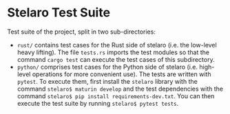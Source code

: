 # Stelaro Test Suite

Test suite of the project, split in two sub-directories:

- `rust/` contains test cases for the Rust side of stelaro (i.e. the low-level heavy lifting). The
  file `tests.rs` imports the test modules so that the command `cargo test` can execute the test
  cases of this subdirectory.
- `python/` comprises test cases for the Python side of stelaro (i.e. high-level operations for
  more convenient use). The tests are written with `pytest`. To execute them, first install the
  `stelaro` library with the command `stelaro$ maturin develop` and the test dependencies with the
  command `stelaro$ pip install requirements-dev.txt`. You can then execute the test suite
  by running `stelaro$ pytest tests`.
